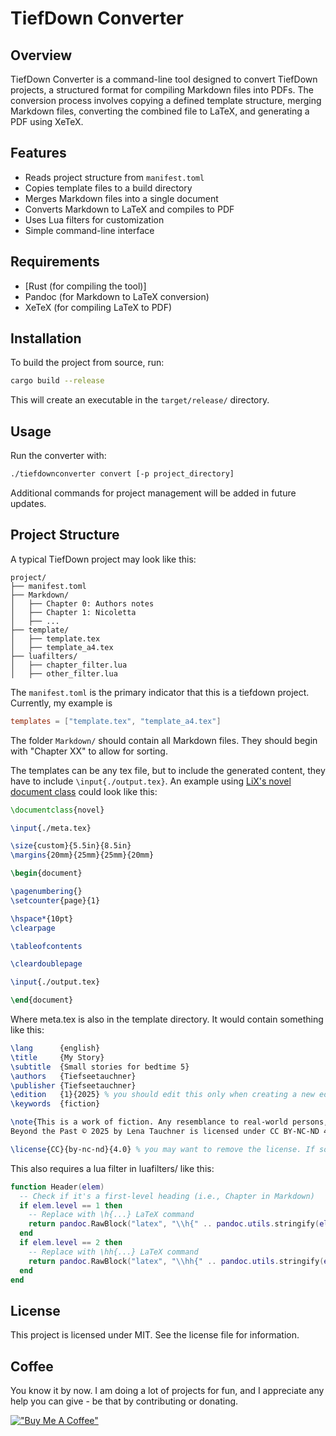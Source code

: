 # TiefDown Converter

## Overview
TiefDown Converter is a command-line tool designed to convert TiefDown projects, a structured format for compiling Markdown files into PDFs. The conversion process involves copying a defined template structure, merging Markdown files, converting the combined file to LaTeX, and generating a PDF using XeTeX.

## Features
- Reads project structure from `manifest.toml`
- Copies template files to a build directory
- Merges Markdown files into a single document
- Converts Markdown to LaTeX and compiles to PDF
- Uses Lua filters for customization
- Simple command-line interface

## Requirements
- [Rust (for compiling the tool)]
- Pandoc (for Markdown to LaTeX conversion)
- XeTeX (for compiling LaTeX to PDF)

## Installation
To build the project from source, run:
```sh
cargo build --release
```
This will create an executable in the `target/release/` directory.

## Usage
Run the converter with:
```sh
./tiefdownconverter convert [-p project_directory]
```
Additional commands for project management will be added in future updates.

## Project Structure
A typical TiefDown project may look like this:
```
project/
├── manifest.toml
├── Markdown/
│   ├── Chapter 0: Authors notes
│   ├── Chapter 1: Nicoletta
│   ├── ...
├── template/
│   ├── template.tex
│   ├── template_a4.tex
├── luafilters/
│   ├── chapter_filter.lua
│   ├── other_filter.lua
```

The `manifest.toml` is the primary indicator that this is a tiefdown project. Currently, my example is
```toml
templates = ["template.tex", "template_a4.tex"]
```

The folder `Markdown/` should contain all Markdown files. They should begin with "Chapter XX" to allow for sorting.

The templates can be any tex file, but to include the generated content, they have to include `\input{./output.tex}`. An example using [LiX's novel document class](https://github.com/NicklasVraa/LiX/) could look like this:

```latex
\documentclass{novel}

\input{./meta.tex}

\size{custom}{5.5in}{8.5in}
\margins{20mm}{25mm}{25mm}{20mm}

\begin{document}

\pagenumbering{}
\setcounter{page}{1}

\hspace*{10pt}
\clearpage

\tableofcontents

\cleardoublepage

\input{./output.tex}

\end{document}
```

Where meta.tex is also in the template directory. It would contain something like this:

```latex
\lang      {english}
\title     {My Story}
\subtitle  {Small stories for bedtime 5}
\authors   {Tiefseetauchner}
\publisher {Tiefseetauchner}
\edition   {1}{2025} % you should edit this only when creating a new edition. For example, if you found a significant mistake, you may change the edition to two and the year to the current year.
\keywords  {fiction}

\note{This is a work of fiction. Any resemblance to real-world persons, living or dead, per name or otherwise, is purely coincidental. \\
Beyond the Past © 2025 by Lena Tauchner is licensed under CC BY-NC-ND 4.0, as described by the license section.}

\license{CC}{by-nc-nd}{4.0} % you may want to remove the license. If so, don't forget to remove the above disclaimer!
```

This also requires a lua filter in luafilters/ like this:

```lua
function Header(elem)
  -- Check if it's a first-level heading (i.e., Chapter in Markdown)
  if elem.level == 1 then
    -- Replace with \h{...} LaTeX command
    return pandoc.RawBlock("latex", "\\h{" .. pandoc.utils.stringify(elem.content) .. "}")
  end
  if elem.level == 2 then
    -- Replace with \hh{...} LaTeX command
    return pandoc.RawBlock("latex", "\\hh{" .. pandoc.utils.stringify(elem.content) .. "}")
  end
end
```

## License
This project is licensed under MIT. See the license file for information.

## Coffee
You know it by now. I am doing a lot of projects for fun, and I appreciate any help you can give - be that by contributing or donating.

[!["Buy Me A Coffee"](https://www.buymeacoffee.com/assets/img/custom_images/orange_img.png)](https://www.buymeacoffee.com/tiefseetauchner)

